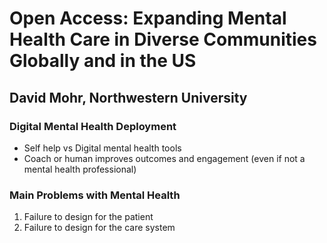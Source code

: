 # Open Access: Expanding Mental Health Care in Diverse Communities Globally and in the US

## David Mohr, Northwestern University

### Digital Mental Health Deployment

- Self help vs Digital mental health tools
- Coach or human improves outcomes and engagement (even if not a mental health professional)

### Main Problems with Mental Health

1. Failure to design for the patient
1. Failure to design for the care system